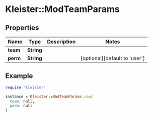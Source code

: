 # Kleister::ModTeamParams

## Properties

| Name | Type | Description | Notes |
| ---- | ---- | ----------- | ----- |
| **team** | **String** |  |  |
| **perm** | **String** |  | [optional][default to &#39;user&#39;] |

## Example

```ruby
require 'kleister'

instance = Kleister::ModTeamParams.new(
  team: null,
  perm: null
)
```

